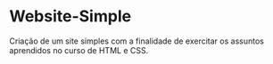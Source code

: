 # Website-Simple
 Criação de um site simples com a finalidade de exercitar os assuntos aprendidos no curso de HTML e CSS.
